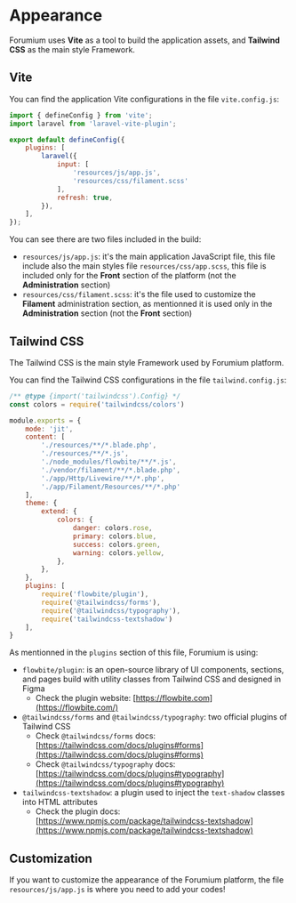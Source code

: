 # Appearance

Forumium uses **Vite** as a tool to build the application assets, and **Tailwind CSS** as the main style Framework.

## Vite

You can find the application Vite configurations in the file `vite.config.js`:

```javascript
import { defineConfig } from 'vite';
import laravel from 'laravel-vite-plugin';

export default defineConfig({
    plugins: [
        laravel({
            input: [
                'resources/js/app.js',
                'resources/css/filament.scss'
            ],
            refresh: true,
        }),
    ],
});
```

You can see there are two files included in the build:

- `resources/js/app.js`: it's the main application JavaScript file, this file include also the main styles file `resources/css/app.scss`, this file is included only for the **Front** section of the platform (not the **Administration** section)
- `resources/css/filament.scss`: it's the file used to customize the **Filament** administration section, as mentionned it is used only in the **Administration** section (not the **Front** section)

## Tailwind CSS

The Tailwind CSS is the main style Framework used by Forumium platform.

You can find the Tailwind CSS configurations in the file `tailwind.config.js`:

```javascript
/** @type {import('tailwindcss').Config} */
const colors = require('tailwindcss/colors')

module.exports = {
    mode: 'jit',
    content: [
        './resources/**/*.blade.php',
        './resources/**/*.js',
        './node_modules/flowbite/**/*.js',
        './vendor/filament/**/*.blade.php',
        './app/Http/Livewire/**/*.php',
        './app/Filament/Resources/**/*.php'
    ],
    theme: {
        extend: {
            colors: {
                danger: colors.rose,
                primary: colors.blue,
                success: colors.green,
                warning: colors.yellow,
            },
        },
    },
    plugins: [
        require('flowbite/plugin'),
        require('@tailwindcss/forms'),
        require('@tailwindcss/typography'),
        require('tailwindcss-textshadow')
    ],
}
```

As mentionned in the `plugins` section of this file, Forumium is using:

- `flowbite/plugin`: is an open-source library of UI components, sections, and pages build with utility classes from Tailwind CSS and designed in Figma
  - Check the plugin website: [https://flowbite.com](https://flowbite.com/)
- `@tailwindcss/forms` and `@tailwindcss/typography`: two official plugins of Tailwind CSS
  - Check `@tailwindcss/forms` docs: [https://tailwindcss.com/docs/plugins#forms](https://tailwindcss.com/docs/plugins#forms)
  - Check `@tailwindcss/typography` docs: [https://tailwindcss.com/docs/plugins#typography](https://tailwindcss.com/docs/plugins#typography)
- `tailwindcss-textshadow`: a plugin used to inject the `text-shadow` classes into HTML attributes
  - Check the plugin docs: [https://www.npmjs.com/package/tailwindcss-textshadow](https://www.npmjs.com/package/tailwindcss-textshadow)

## Customization

If you want to customize the appearance of the Forumium platform, the file `resources/js/app.js` is where you need to add your codes!